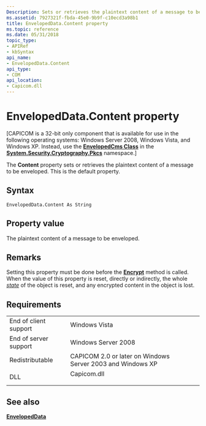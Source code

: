 ```yaml
---
Description: Sets or retrieves the plaintext content of a message to be enveloped. This is the default property.
ms.assetid: 7927321f-fbda-45e0-9b9f-c10ecd3a98b1
title: EnvelopedData.Content property
ms.topic: reference
ms.date: 05/31/2018
topic_type: 
- APIRef
- kbSyntax
api_name: 
- EnvelopedData.Content
api_type: 
- COM
api_location: 
- Capicom.dll
---
```


# EnvelopedData.Content property

\[CAPICOM is a 32-bit only component that is available for use in the following operating systems: Windows Server 2008, Windows Vista, and Windows XP. Instead, use the [**EnvelopedCms Class**](/dotnet/api/system.security.cryptography.pkcs.envelopedcms?view=dotnet-plat-ext-3.1) in the [**System.Security.Cryptography.Pkcs**](/dotnet/api/system.security.cryptography.pkcs?view=dotnet-plat-ext-3.1) namespace.\]

The **Content** property sets or retrieves the plaintext content of a message to be enveloped. This is the default property.

## Syntax


```VB
EnvelopedData.Content As String
```



## Property value

The plaintext content of a message to be enveloped.

## Remarks

Setting this property must be done before the [**Encrypt**](envelopeddata-encrypt.md) method is called. When the value of this property is reset, directly or indirectly, the whole [*state*](../secgloss/s-gly.md) of the object is reset, and any encrypted content in the object is lost.

## Requirements



|                                  |                                                                                        |
|----------------------------------|----------------------------------------------------------------------------------------|
| End of client support<br/> | Windows Vista<br/>                                                               |
| End of server support<br/> | Windows Server 2008<br/>                                                         |
| Redistributable<br/>       | CAPICOM 2.0 or later on Windows Server 2003 and Windows XP<br/>                  |
| DLL<br/>                   | <dl> <dt>Capicom.dll</dt> </dl> |



## See also

<dl> <dt>

[**EnvelopedData**](envelopeddata.md)
</dt> </dl>

 

 